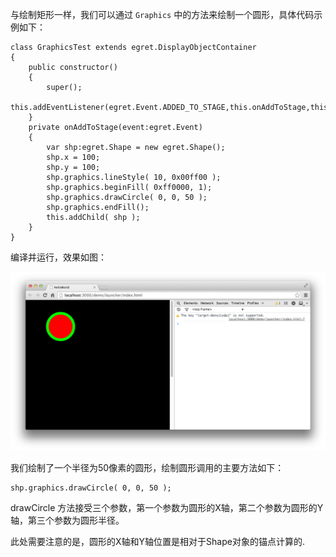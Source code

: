 与绘制矩形一样，我们可以通过 `Graphics` 中的方法来绘制一个圆形，具体代码示例如下：

```
class GraphicsTest extends egret.DisplayObjectContainer
{
    public constructor()
    {
        super();
        this.addEventListener(egret.Event.ADDED_TO_STAGE,this.onAddToStage,this);
    }
    private onAddToStage(event:egret.Event)
    {
        var shp:egret.Shape = new egret.Shape();
        shp.x = 100;
        shp.y = 100;
        shp.graphics.lineStyle( 10, 0x00ff00 );
        shp.graphics.beginFill( 0xff0000, 1);
        shp.graphics.drawCircle( 0, 0, 50 );
        shp.graphics.endFill();
        this.addChild( shp );
    }
}
```

编译并运行，效果如图：

![](5661535675def.png)

我们绘制了一个半径为50像素的圆形，绘制圆形调用的主要方法如下：

```
shp.graphics.drawCircle( 0, 0, 50 );
```

drawCircle 方法接受三个参数，第一个参数为圆形的X轴，第二个参数为圆形的Y轴，第三个参数为圆形半径。

此处需要注意的是，圆形的X轴和Y轴位置是相对于Shape对象的锚点计算的.

